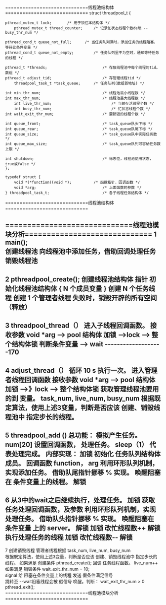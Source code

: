 =============================线程池结构体=============================
	struct threadpool_t {

  	pthread_mutex_t lock;		/* 用于锁住本结构体 */    
    	pthread_mutex_t thread_counter;    	/* 记录忙状态线程个数de琐 -- busy_thr_num */

  	pthread_cond_t queue_not_full;      /* 当任务队列满时，添加任务的线程阻塞，等待此条件变量 */
	pthread_cond_t queue_not_empty;     	/* 任务队列里不为空时，通知等待任务的线程 */

	pthread_t *threads;                 		/* 存放线程池中每个线程的tid。数组 */
	pthread_t adjust_tid;               		/* 存管理线程tid */
    	threadpool_task_t *task_queue;     	/* 任务队列(数组首地址) */

	int min_thr_num;                    		/* 线程池最小线程数 */
	int max_thr_num;                    		/* 线程池最大线程数 */
    	int live_thr_num;                   		/* 当前存活线程个数 */
    	int busy_thr_num;                   		/* 忙状态线程个数 */
	int wait_exit_thr_num;              		/* 要销毁的线程个数 */

	int queue_front;                    		/* task_queue队头下标 */
	int queue_rear;                     		/* task_queue队尾下标 */
	int queue_size;                     		/* task_queue队中实际任务数 */
	int queue_max_size;                 		/* task_queue队列可容纳任务数上限 */

	int shutdown;                       		/* 标志位，线程池使用状态，true或false */
	};

	typedef struct {
		void *(*function)(void *);          /* 函数指针，回调函数 */
		void *arg;                          	/* 上面函数的参数 */
	} threadpool_task_t;                    	/* 各子线程任务结构体 */
=============================线程池结构体=============================

=============================线程池模块分析=============================
1 main();		
	创建线程池
	向线程池中添加任务，借助回调处理任务
	销毁线程池
--------------------------------------------------	
2 pthreadpool_create();
	创建线程池结构体 指针
	初始化线程池结构体 {  N 个成员变量 }
	创建 N 个任务线程
	创建 1 个管理者线程
	失败时，销毁开辟的所有空间（释放）
--------------------------------------------------	
3 threadpool_thread（）
	进入子线程回调函数。
	接收参数 void *arg  --> pool 结构体
	加锁 -->lock --> 整个结构体锁
	判断条件变量 --> wait  -------------------170
--------------------------------------------------	
4 adjust_thread（）
	循环 10 s 执行一次。
	进入管理者线程回调函数
	接收参数 void *arg  --> pool 结构体
	加锁 -->》lock --> 整个结构体锁
	获取管理线程池要用的到 变量。	task_num, live_num, busy_num
	根据既定算法，使用上述3变量，判断是否应该 创建、销毁线程池中 指定步长的线程。
--------------------------------------------------	
5 threadpool_add ()
	总功能：
		模拟产生任务。   num[20]
		设置回调函数， 处理任务。  sleep（1） 代表处理完成。
	内部实现：
		加锁
		初始化 任务队列结构体成员。   回调函数 function， arg
		利用环形队列机制，实现添加任务。 借助队尾指针挪移 % 实现。
		唤醒阻塞在 条件变量上的线程。
		解锁
--------------------------------------------------	
 6 从3中的wait之后继续执行，处理任务。
	加锁
	获取 任务处理回调函数，及参数
	利用环形队列机制，实现处理任务。 借助队头指针挪移 % 实现。
	唤醒阻塞在 条件变量 上的 server。
	解锁
	加锁 
	改忙线程数++
	解锁
	执行处理任务的线程
	加锁 
	改忙线程数--
	解锁
--------------------------------------------------	
7 创建销毁线程
	管理者线程根据 task_num, live_num, busy_num  
	根据既定算法，使用上述3变量，判断是否应该 创建、销毁线程池中 指定步长的线程。
	如果满足 创建条件
		pthread_create();   回调 任务线程函数。		live_num++
	如果满足 销毁条件
		wait_exit_thr_num = 10;  
		signal 给 阻塞在条件变量上的线程 发送 假条件满足信号    
		跳转至  --wait阻塞线程会被 假信号 唤醒。判断： wait_exit_thr_num  > 0 pthread_exit();          
=============================线程池模块分析=============================
